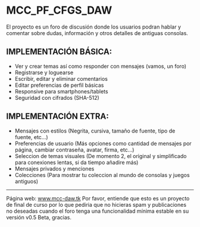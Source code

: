 # MCC_PF_CFGS_DAW

El proyecto es un foro de discusión donde los usuarios podran hablar y comentar sobre dudas, información y otros detalles de antiguas consolas.



IMPLEMENTACIÓN BÁSICA:
----------------------------------------------------------------------------------------------------------
- Ver y crear temas así como responder con mensajes (vamos, un foro)
- Registrarse y loguearse
- Escribir, editar y eliminar comentarios
- Editar preferencias de perfil básicas
- Responsive para smartphones/tablets
- Seguridad con cifrados (SHA-512)



IMPLEMENTACIÓN EXTRA:
----------------------------------------------------------------------------------------------------------
- Mensajes con estilos (Negrita, cursiva, tamaño de fuente, tipo de fuente, etc...)
- Preferencias de usuario (Más opciones como cantidad de mensajes por página, cambiar contraseña, avatar, firma, etc...)
- Seleccion de temas visuales (De momento 2, el original y simplificado para conexiones lentas, si da tiempo añadire más)
- Mensajes privados y menciones
- Colecciones (Para mostrar tu coleccion al mundo de consolas y juegos antiguos)


----------------------------------------------------------------------------------------------------------
Página web: www.mcc-daw.tk
Por favor, entiende que esto es un proyecto de final de curso por lo que pediria que no hicieras spam y publicaciones no deseadas cuando el foro tenga una funcionalidad mínima estable en su versión v0.5 Beta, gracias.
